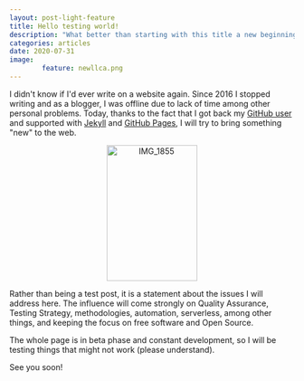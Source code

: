 ```yaml
---
layout: post-light-feature
title: Hello testing world!
description: "What better than starting with this title a new beginning for a blog with testing content!"
categories: articles
date: 2020-07-31
image: 
        feature: newllca.png
---
```

I didn't know if I'd ever write on a website again. Since 2016 I stopped writing and as a blogger, I was offline due to lack of time among other personal problems. Today, thanks to the fact that I got back my [GitHub user](https://github.com/lourcastillo) and supported with [Jekyll](https://jekyllrb.com/docs/community/) and [GitHub Pages](https://pages.github.com/), I will try to bring something "new" to the web.

<div align="center"> 
        
<a data-flickr-embed="true" href="https://www.flickr.com/photos/firefox_community/7305063022/in/faves-36529808@N06/" title="IMG_1855"><img src="https://live.staticflickr.com/7239/7305063022_a13660420b_m.jpg" width="160" height="240" alt="IMG_1855"></a>
</div>

Rather than being a test post, it is a statement about the issues I will address here. The influence will come strongly on Quality Assurance, Testing Strategy, methodologies, automation, serverless, among other things, and keeping the focus on free software and Open Source.

The whole page is in beta phase and constant development, so I will be testing things that might not work (please understand).

See you soon!
